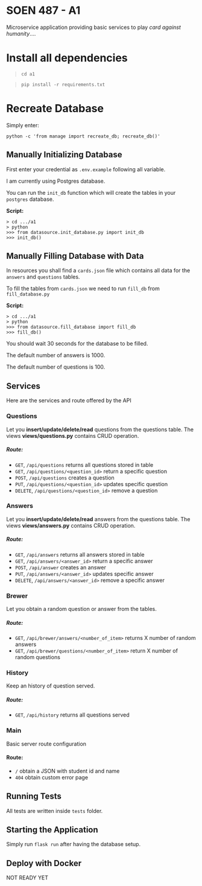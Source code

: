 # SOEN 487 - A1

Microservice application providing basic services to play
*card against humanity*....

# Install all dependencies

> `cd a1`

>`pip install -r requirements.txt`


# Recreate Database

Simply enter:

`python -c 'from manage import recreate_db; recreate_db()'`

## Manually Initializing Database
First enter your credential as
`.env.example` following all variable.

I am currently using Postgres database.

You can run the `init_db` function which will create
the tables in your `postgres` database.

**Script:**

```
> cd .../a1
> python
>>> from datasource.init_database.py import init_db
>>> init_db()
```

## Manually Filling Database with Data

In resources you shall find a `cards.json` file
which contains all data for the `answers` and `questions`
tables.

To fill the tables from `cards.json` we need to run `fill_db`
from `fill_database.py`


**Script:**

```
> cd .../a1
> python
>>> from datasource.fill_database import fill_db
>>> fill_db()
```
You should wait 30 seconds for the database to be filled.

The default number of answers is 1000. 

The default number of questions is 100.

## Services

Here are the services and route offered by the API

### Questions

Let you **insert/update/delete/read** questions from the questions table.
The views **views/questions.py** contains CRUD operation.

##### Route:
- `GET`, `/api/questions` returns all questions stored in table
- `GET`, `/api/questions/<question_id>` return a specific question
- `POST`, `/api/questions` creates a question
- `PUT`, `/api/questions/<question_id>` updates specific question
- `DELETE`, `/api/questions/<question_id>` remove a question


### Answers

Let you **insert/update/delete/read** answers from the questions table.
The views **views/answers.py** contains CRUD operation.

##### Route:
- `GET`, `/api/answers` returns all answers stored in table
- `GET`, `/api/answers/<answer_id>` return a specific answer
- `POST`, `/api/answer` creates an answer
- `PUT`, `/api/answers/<answer_id>` updates specific answer
- `DELETE`, `/api/answers/<answer_id>` remove a specific answer

### Brewer

Let you obtain a random question or answer from the
tables.

##### Route:
- `GET`, `/api/brewer/answers/<number_of_item>` returns X number of random answers
- `GET`, `/api/brewer/questions/<number_of_item>` return X number of random questions

### History

Keep an history of question served. 

##### Route:
- `GET`, `/api/history` returns all questions served


### Main

Basic server route configuration

#### Route:
- `/` obtain a JSON with student id and name
- `404` obtain custom error page

## Running Tests

All tests are written inside `tests` folder.

## Starting the Application

Simply run `flask run` after having the database setup.

## Deploy with Docker

NOT READY YET